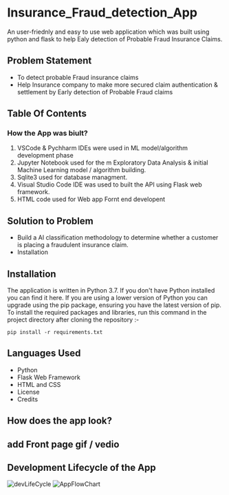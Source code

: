 # Insurance_Fraud_detection_App
An user-friednly and easy to use web application which was built using python and flask to help Ealy detection of Probable Fraud Insurance Claims.
## Problem Statement
- To detect probable Fraud insurance claims 
- Help Insurance company to make more secured claim authentication & settlement by Early detection of Probable Fraud claims
## Table Of Contents

### How the App was biult?
  1. VSCode & Pychharm IDEs were used in ML model/algorithm development phase
  2. Jupyter Notebook used for the m Exploratory Data Analysis & initial Machine Learning model / algorithm building.
  3. Sqlite3 used for database managment.
  4. Visual Studio Code IDE was used to built the API using Flask web framework.
  5. HTML code used for Web app Fornt end developent
## Solution to Problem
- Build a AI classification methodology to determine whether a customer is placing a fraudulent insurance claim. 
- Installation
## Installation
The application is written in Python 3.7. If you don't have Python installed you can find it here. If you are using a lower version of Python you can upgrade using the pip package, ensuring you have the latest version of pip. To install the required packages and libraries, run this command in the project directory after cloning the repository :-

```
pip install -r requirements.txt
```
## Languages Used
- Python
- Flask Web Framework
- HTML and CSS
- License
- Credits
## How does the app look?
## add Front page gif / vedio
## Development Lifecycle of the App
![devLifeCycle](https://user-images.githubusercontent.com/83899750/156908354-04affb21-99be-4173-a158-0e96e9724e77.jpg)
![AppFlowChart](https://user-images.githubusercontent.com/83899750/156908995-7ff76f17-189d-4e2c-827a-50b6dbfb36dc.jpg)




